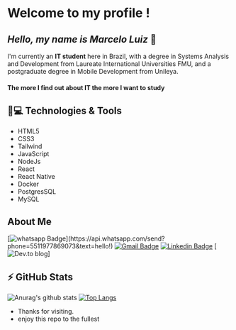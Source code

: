 # Welcome to my profile !

## *Hello, my name is Marcelo Luiz* 👋


I'm currently an **IT student** here in Brazil, with a degree in Systems Analysis and Development from Laureate International Universities FMU, and a postgraduate degree in Mobile Development from Unileya.


#### The more I find out about IT the more I want to study
## 🚀💻 Technologies & Tools

- HTML5
- CSS3
- Tailwind
- JavaScript
- NodeJs
- React
- React Native
- Docker
- PostgresSQL
- MySQL

## About Me
[![whatsapp Badge](https://img.shields.io/badge/WhatsApp-25D366?style=for-the-badge&logo=whatsapp&logoColor=white&link=https://api.whatsapp.com/send?phone=5511977869073&text=hello!)](https://api.whatsapp.com/send?phone=5511977869073&text=hello!)
[![Gmail Badge](https://img.shields.io/badge/Gmail-D14836?style=for-the-badge&logo=gmail&logoColor=white&link=mailto:mlluizpereira39@gmail.com)](mailto:mlluizpereira39@gmail.com)
[![Linkedin Badge](https://img.shields.io/badge/LinkedIn-0077B5?style=for-the-badge&logo=linkedin&logoColor=white&link=https://www.linkedin.com/in/marcelo-luiz-pereira-souza/)](https://www.linkedin.com/in/marcelo-luiz-pereira-souza/)
[![Dev.to blog](https://img.shields.io/badge/dev.to-0A0A0A?style=for-the-badge&logo=dev.to&logoColor=whitelink=https://marcelo-luiz.netlify.app/)]

## ⚡ GitHub Stats

![Anurag's github stats](https://github-readme-stats.vercel.app/api?username=Mlluiz39&show_icons=true&theme=dracula) [![Top Langs](https://github-readme-stats.vercel.app/api/top-langs/?username=Mlluiz39&layout=compact)](https://github.com/Mlluiz39/github-readme-stats)

- Thanks for visiting.
- enjoy this repo to the fullest
